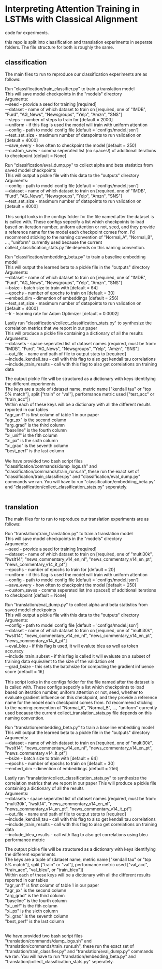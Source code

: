 # Interpreting Attention Training in LSTMs with Classical Alignment
code for experiments. <br />

this repo is split into classification and translation experiments in seperate folders. The file structure for both is roughly the same.


## classification
The main files to run to reproduce our classification experiments are as follows: <br />

Run "classification/train_classifier.py" to train a translation model <br />
This will save model checkpoints in the "models" directory <br />
Arguments: <br />
	--seed - provide a seed for training [required] <br />
	--dataset - name of which dataset to train on [required, one of "IMDB", "Furd", "AG_News", "Newsgroups", "Yelp", "Amzn", "SNS"] <br />
	--steps - number of steps to train for [default = 2000] <br />
	--uniform - if this flag is used the model will train with uniform attention <br />
	--config - path to model config file [default = 'configs/model.json'] <br />
	--test_set_size - maximum number of datapoints to run validation on [detault = 4000] <br />
	--save_every - how often to checkpoint the model [default = 250] <br />
	--custom_saves - comma seperated list (no spaces!) of additional iterations to checkpoint [default = None] <br />

Run "classification/eval_dump.py" to collect alpha and beta statistics from saved model checkpoints <br />
This will output a pickle file with this data to the "outputs" directory <br />
Arguments: <br />
	--config - path to model config file [default = 'configs/model.json'] <br />
	--dataset - name of which dataset to train on [required, one of "IMDB", "Furd", "AG_News", "Newsgroups", "Yelp", "Amzn", "SNS"] <br />
	--test_set_size - maximum number of datapoints to run validation on [detault = 4000] <br />
<br />
This script looks in the configs folder for the file named after the dataset is is called with. These configs sepecify a list which checkpoints to load based on iteration number, uniform attention or not, seed, and they provide a reference name for the model each checkpoint comes from. I'd recommend sticking to the naming convention of "Normal_A", "Normal_B", ..., "uniform" currently used because the current collect_classification_stats.py file depends on this naming convention. <br />

Run "classification/embedding_beta.py" to train a baseline embedding model <br />
This will output the learned beta to a pickle file in the "outputs" directory <br />
Arguments: <br />
	--dataset - name of which dataset to train on [required, one of "IMDB", "Furd", "AG_News", "Newsgroups", "Yelp", "Amzn", "SNS"] <br />
	--bsize - batch size to train with [default = 64] <br />
	--epochs - number of epochs to train on [default = 30] <br />
	--embed_dim - dimention of embeddings [default = 256] <br />
	--test_set_size - maximum number of datapoints to run validation on [default = 4000] <br />
	--lr - learning rate for Adam Optimizer [default = 0.0002] <br />

Lastly run "classification/collect_classification_stats.py" to synthesize the correlation metrics that we report in our paper <br />
This will produce a pickle file containing a dictionary of all the results <br />
Arguments: <br />
	--datasets - space seperated list of dataset names [required, must be from: "IMDB", "Furd", "AG_News", "Newsgroups", "Yelp", "Amzn", "SNS"] <br />
	--out_file - name and path of file to output stats to [required] <br />
	--include_kendall_tau - call with this flag to also get kendall tau correlations <br />
	--include_train_results - call with this flag to also get correlations on training data <br />

The output pickle file will be structured as a dictionary with keys identifying the different experiments. <br />
The keys are a tuple of (dataset name, metric name ["kendall tau" or "top 5% match"], split ["train" or "val"], performance metric used ["test_acc" or "train_acc"]) <br />
Within each of these keys will be a dictionary with all the different results reported in our tables <br />
"agr_unif" is first column of table 1 in our paper <br />
"agr_px" is the second column <br />
"arg_grad" is the third column <br />
"baseline" is the fourth column <br />
"xi_unif" is the fith column <br />
"xi_px" is the sixth column <br />
"xi_grad" is the seventh column <br />
"best_perf" is the last column <br />
<br />
We have provided two bash script files "classification/commands/dump_logs.sh" and "classification/commands/train_runs.sh", these run the exact set of "classification/train_classifier.py" and "classification/eval_dump.py" commands we ran. You will have to run "classification/embedding_beta.py" and "classification/collect_classification_stats.py" seperately. <br />
<br />

## translation
The main files for to run to reproduce our translation experiments are as follows: <br />

Run "translation/train_translation.py" to train a translation model <br />
This will save model checkpoints in the "models" directory <br />
Arguments: <br />
	--seed - provide a seed for training [required] <br />
	--dataset - name of which dataset to train on [required, one of "multi30k", "iwslt14", "news_commentary_v14_en_nl", "news_commentary_v14_en_pt", "news_commentary_v14_it_pt"] <br />
	--epochs - number of epochs to train for [default = 20] <br />
	--uniform - if this flag is used the model will train with uniform attention <br />
	--config - path to model config file [default = 'configs/model.json'] <br />
	--save_every - how often to checkpoint the model [default = 250] <br />
	--custom_saves - comma seperated list (no spaces!) of additional iterations to checkpoint [default = None] <br />

Run "translation/eval_dump.py" to collect alpha and beta statistics from saved model checkpoints <br />
This will output a pickle file with this data to the "outputs" directory <br />
Arguments: <br />
	--config - path to model config file [default = 'configs/model.json'] <br />
	--dataset - name of which dataset to train on [required, one of "multi30k", "iwslt14", "news_commentary_v14_en_nl", "news_commentary_v14_en_pt", "news_commentary_v14_it_pt"] <br />
	--eval_bleu - if this flag is used, it will evalute bleu as well as token accuracy <br />
	--include_train_subset - if this flag is called it will evaluate on a subset of training data equivalent to the size of the validation set <br />
	--grad_bsize - this sets the batchsize for computing the gradient influence score [default = 16] <br />
<br />
This script looks in the configs folder for the file named after the dataset is is called with. These configs sepecify a list which checkpoints to load based on iteration number, uniform attention or not, seed, whether to evaluate gradient influence on this checkpoint, and they provide a reference name for the model each checkpoint comes from. I'd recommend sticking to the naming convention of "Normal_A", "Normal_B", ..., "uniform" currently used because the current collect_translation_stats.py file depends on this naming convention. <br />

Run "translation/embedding_beta.py" to train a baseline embedding model <br />
This will output the learned beta to a pickle file in the "outputs" directory <br />
Arguments: <br />
	--dataset - name of which dataset to train on [required, one of "multi30k", "iwslt14", "news_commentary_v14_en_nl", "news_commentary_v14_en_pt", "news_commentary_v14_it_pt"] <br />
	--bsize - batch size to train with [default = 64] <br />
	--epochs - number of epochs to train on [default = 30] <br />
	--embed_dim - dimention of embeddings [default = 256] <br />

Lastly run "translation/collect_classification_stats.py" to synthesize the correlation metrics that we report in our paper
This will produce a pickle file containing a dictionary of all the results <br />
Arguments: <br />
	--datasets - space seperated list of dataset names [required, must be from: "multi30k", "iwslt14", "news_commentary_v14_en_nl", "news_commentary_v14_en_pt", "news_commentary_v14_it_pt"] <br />
	--out_file - name and path of file to output stats to [required] <br />
	--include_kendall_tau - call with this flag to also get kendall tau correlations <br />
	--include_train_results - call with this flag to also get correlations on training data <br />
	--include_bleu_results - call with flag to also get correlations using bleu performance metric <br />

The output pickle file will be structured as a dictionary with keys identifying the different experiments. <br />
The keys are a tuple of (dataset name, metric name ["kendall tau" or "top 5% match"], split ["train" or "val"], performance metric used ["val_acc", "train_acc", "val_bleu", or "train_bleu"]) <br />
Within each of these keys will be a dictionary with all the different results reported in our tables <br />
"agr_unif" is first column of table 1 in our paper <br />
"agr_px" is the second column <br />
"arg_grad" is the third column <br />
"baseline" is the fourth column <br />
"xi_unif" is the fith column <br />
"xi_px" is the sixth column <br />
"xi_grad" is the seventh column <br />
"best_perf" is the last column <br />
<br />

We have provided two bash script files "translation/commands/dump_logs.sh" and "translation/commands/train_runs.sh", these run the exact set of "translation/train_classifier.py" and "translation/eval_dump.py" commands we ran. You will have to run "translation/embedding_beta.py" and "translation/collect_classification_stats.py" seperately.




